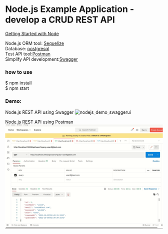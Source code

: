 # Node.js Example Application - develop a CRUD REST API  
  
[Getting Started with Node](https://geekswithlatitude.readme.io/docs/getting-started-with-node)  
  
Node.js ORM tool: [Sequelize](https://sequelize.org/docs/v6/getting-started/)  
Database: [postgresql](https://www.postgresql.org/download/linux/ubuntu/)  
Test API tool:[Postman](https://www.postman.com/downloads/)  
Simplify API development:[Swagger](https://swagger.io/)
  
### how to use  
$ npm install  
$ npm start  

### Demo: 
Node.js REST API using Swagger
![nodejs_demo_swaggerui](nodejs_demo_swaggerui.gif)  
  
Node.js REST API using Postman 
![nodejs_demo](nodejs_demo.gif)  
